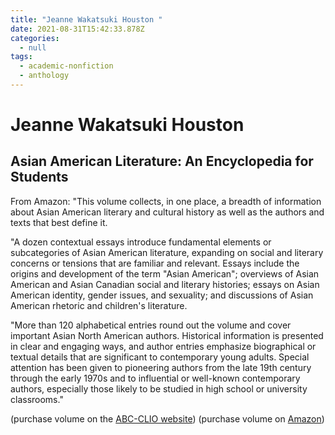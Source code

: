 ```yaml
---
title: "Jeanne Wakatsuki Houston "
date: 2021-08-31T15:42:33.878Z
categories:
  - null
tags:
  - academic-nonfiction
  - anthology
---
```

# Jeanne Wakatsuki Houston

## Asian American Literature: An Encyclopedia for Students

From Amazon: "This volume collects, in one place, a breadth of information about Asian American literary and cultural history as well as the authors and texts that best define it.

"A dozen contextual essays introduce fundamental elements or subcategories of Asian American literature, expanding on social and literary concerns or tensions that are familiar and relevant. Essays include the origins and development of the term "Asian American"; overviews of Asian American and Asian Canadian social and literary histories; essays on Asian American identity, gender issues, and sexuality; and discussions of Asian American rhetoric and children's literature.

"More than 120 alphabetical entries round out the volume and cover important Asian North American authors. Historical information is presented in clear and engaging ways, and author entries emphasize biographical or textual details that are significant to contemporary young adults. Special attention has been given to pioneering authors from the late 19th century through the early 1970s and to influential or well-known contemporary authors, especially those likely to be studied in high school or university classrooms."

(purchase volume on the [ABC-CLIO website](https://products.abc-clio.com/ABC-CLIOCorporate/product.aspx?pc=A6172C)) (purchase volume on [Amazon](https://smile.amazon.com/Asian-American-Literature-Encyclopedia-Students/dp/1440872880))